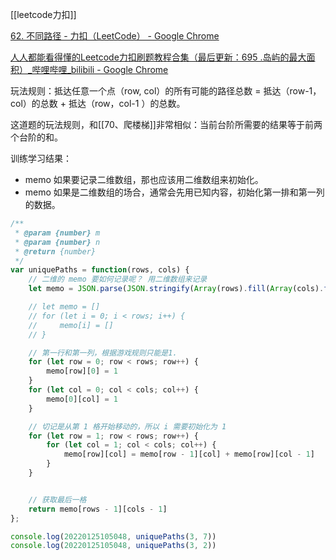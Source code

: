 [[leetcode力扣]]

[62. 不同路径 - 力扣（LeetCode） - Google Chrome](https://leetcode-cn.com/problems/unique-paths/)

[人人都能看得懂的Leetcode力扣刷题教程合集（最后更新：695 .岛屿的最大面积）_哔哩哔哩_bilibili - Google Chrome](https://www.bilibili.com/video/BV1wA411b7qZ?p=15&spm_id_from=333.1007.top_right_bar_window_history.content.click)

玩法规则：抵达任意一个点（row, col）的所有可能的路径总数 = 抵达（row-1，col）的总数 + 抵达（row，col-1 ）的总数。

这道题的玩法规则，和[[70、爬楼梯]]非常相似：当前台阶所需要的结果等于前两个台阶的和。

训练学习结果：
- memo 如果要记录二维数组，那也应该用二维数组来初始化。
- memo 如果是二维数组的场合，通常会先用已知内容，初始化第一排和第一列的数据。

```javascript
/**
 * @param {number} m
 * @param {number} n
 * @return {number}
 */
var uniquePaths = function(rows, cols) {
    // 二维的 memo 要如何记录呢？ 用二维数组来记录
    let memo = JSON.parse(JSON.stringify(Array(rows).fill(Array(cols).fill(0))))

    // let memo = []
    // for (let i = 0; i < rows; i++) {
    //     memo[i] = []
    // }

    // 第一行和第一列，根据游戏规则只能是1.
    for (let row = 0; row < rows; row++) {
        memo[row][0] = 1
    }
    for (let col = 0; col < cols; col++) {
        memo[0][col] = 1
    }

    // 切记是从第 1 格开始移动的，所以 i 需要初始化为 1
    for (let row = 1; row < rows; row++) {
        for (let col = 1; col < cols; col++) {
            memo[row][col] = memo[row - 1][col] + memo[row][col - 1]
        }
    }


    // 获取最后一格
    return memo[rows - 1][cols - 1]
};

console.log(20220125105048, uniquePaths(3, 7))
console.log(20220125105048, uniquePaths(3, 2))
```
